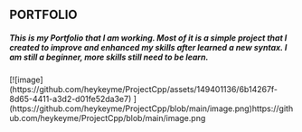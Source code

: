 <h2>PORTFOLIO</h2>
<h5>This is my Portfolio that I am working. Most of it is a simple project that I created to improve and enhanced my skills after learned a new syntax. I am still a beginner, more skills still need to be learn.</h5>
[![image](https://github.com/heykeyme/ProjectCpp/assets/149401136/6b14267f-8d65-4411-a3d2-d01fe52da3e7)
](https://github.com/heykeyme/ProjectCpp/blob/main/image.png)https://github.com/heykeyme/ProjectCpp/blob/main/image.png
